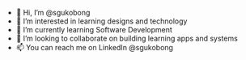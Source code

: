 - 👋 Hi, I’m @sgukobong
- 👀 I’m interested in learning designs and technology
- 🌱 I’m currently learning Software Development
- 💞️ I’m looking to collaborate on building learning apps and systems 
- 📫 You can reach me on LinkedIn @sgukobong

<!---
sgukobong/sgukobong is a ✨ special ✨ repository because its `README.md` (this file) appears on your GitHub profile.
You can click the Preview link to take a look at your changes.
--->
